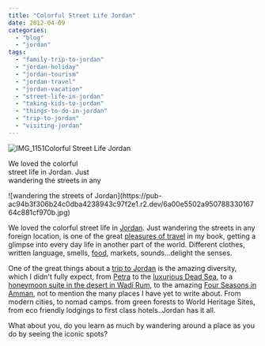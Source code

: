 ```yaml
---
title: "Colorful Street Life Jordan"
date: 2012-04-09
categories: 
  - "blog"
  - "jordan"
tags: 
  - "family-trip-to-jordan"
  - "jordan-holiday"
  - "jordan-tourism"
  - "jordan-travel"
  - "jordan-vacation"
  - "street-life-in-jordan"
  - "taking-kids-to-jordan"
  - "things-to-do-in-jordan"
  - "trip-to-jordan"
  - "visiting-jordan"
---
```


![IMG_1151](https://pub-ac94b3f306b24c0dba4238943c97f2e1.r2.dev/6a00e5502a95078833016764c88100970b.jpg)Colorful Street Life Jordan

We loved the colorful  
street life in Jordan. Just  
wandering the streets in any

<!--more--> ![wandering the streets of Jordan](https://pub-ac94b3f306b24c0dba4238943c97f2e1.r2.dev/6a00e5502a95078833016764c881cf970b.jpg)  
  
  
We loved the colorful street life in [Jordan](http://soultravelers3new.local/2011/05/jordan-tourismsmartest-.html "Jordan travel"). Just wandering the streets in any foreign location, is one of the great [pleasures of travel](http://soultravelers3new.local/2010/09/8-reasons-for-a-family-world-trip-international-vacations-holidays-abroad-longterm-travel-rtw.html "Pleasures of travel") in my book, getting a glimpse into every day life in another part of the world. Different clothes, written language, smells, [food](http://soultravelers3new.local/2012/03/jordan-means-delicious-food.html "Jordan food"), markets, sounds...delight the senses.  
  
One of the great things about a [trip to Jordan](http://soultravelers3new.local/2011/05/jordan-family-travel-is-it-safe.html "trip to Jordan") is the amazing diversity, which I didn't fully expect, from [Petra](http://soultravelers3new.local/2011/06/family-vacation-petra-wow-.html "trip to petra, jordan") to the [luxurious Dead Sea](http://soultravelers3new.local/2011/11/dead-sea-delights-for-families.html "visiting dead sea"), to a [honeymoon suite in the desert in Wadi Rum](http://soultravelers3new.local/2011/07/wadi-rum-bedouin-honeymoon-suite-.html "wadi rum"), to the amazing [Four Seasons in Amman](http://soultravelers3new.local/2011/07/amazing-family-fun-at-four-seasons-amman.html "four seasons hotel amman, jordan"), not to mention the many places I have yet to write about. From modern cities, to nomad camps. from green forests to World Heritage Sites, from eco friendly lodgings to first class hotels..Jordan has it all.  
  
What about you, do you learn as much by wandering around a place as you do by seeing the iconic spots?
